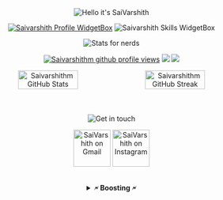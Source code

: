 <div align = "center">

<img src="https://readme-typing-svg.demolab.com?font=Poppins&pause=1000&duration=4000&color=00ff99&center=true&width=435&repeat=false&lines=%22Hello+there!+%F0%9F%91%8B%F0%9F%8F%BB%22;%22I'm+SaiVarshith!%22;%22Welcome+to+my+profile!%22" alt="Hello it's SaiVarshith" />

<a href="https://github.com/saivarshithm"><img src="https://github-widgetbox.vercel.app/api/profile?username=saivarshithm&amp;theme=darkmode&amp;data=followers,repositories,stars" alt="Saivarshith Profile WidgetBox"></a>
<img src="https://github-widgetbox.vercel.app/api/skills?languages=python,linux&theme=darkmode" alt="Saivarshith Skills WidgetBox">

<img src="https://readme-typing-svg.demolab.com?font=Poppins&pause=1000&duration=4000&color=00ff99&center=true&width=435&repeat=false&lines=%F0%9F%93%88+Stats+for+nerds+%F0%9F%93%88" alt="Stats for nerds" />

<a href="https://www.github.com/saivarshithm"><img src="https://komarev.com/ghpvc/?username=Just-Msv&style=for-the-badge&color=161c1c&label=👁+PROFILE+VIEWS" alt="Saivarshithm github profile views" /></a>
<a href="https://www.linux.org"><img src="https://img.shields.io/badge/OS-Linux-e06c75?style=for-the-badge&logoColor=00ff99&logo=linux&color=161c1c" /></a>
<a href="https://archlinux.org"><img src="https://img.shields.io/badge/DISTRO-Arch-56b6c2?style=for-the-badge&logo=arch-linux&logoColor=00ff99&color=161c1c" /></a>

<div style="display:flex;">
<img width="49%" src="https://github-readme-stats.vercel.app/api?username=saivarshithm&show_icons=true&theme=dark&bg_color=161c1c&hide_border=true&icon_color=00ff99&title_color=00ff99&border_radius=16" alt="Saivarshithm GitHub Stats">
<span style="display:inline-block;width:2%"></span>
<img width="49%" src="https://streak-stats.demolab.com/?user=saivarshithm&theme=dark&background=161c1c&hide_border=true&border_radius=16&ring=00ff99&fire=00ff99&currStreakLabel=00ff99" alt="Saivarshithm GitHub Streak">
</div>
<br>



<br>
<br>

<img src="https://readme-typing-svg.demolab.com?font=Poppins&pause=1000&duration=4000&color=00ff99&center=true&width=435&repeat=false&lines=%F0%9F%A4%9D+Get+in+touch!+%F0%9F%A4%9D" alt="Get in touch" />

<a href="mailto:saivarshith.mitukula@gmail.com"><img width="75" src="https://media3.giphy.com/media/McsUx1K5XmZJfDzaoE/giphy.gif?cid=ecf05e47qy4uuo2mv41vg1z3a8ebn3fs7o4sepnmm251ljby&ep=v1_stickers_search&rid=giphy.gif&ct=s" alt="SaiVarshith on Gmail"></a>
<a href="https://www.instagram.com/saivarshithm/"><img width="75" src="https://media0.giphy.com/media/jqVUX17Ze8mw0nXBbJ/giphy.gif?cid=ecf05e4745aq9yp69fnp5w58gu7547fevdjyxgteo49y3ezc&ep=v1_stickers_search&rid=giphy.gif&ct=s" alt="SaiVarshith on Instagram"></a>

<br>



<details><summary><strong>🗲 Boosting 🗲</strong></summary>
</details>

<br>
<br>

</a>

</div>
